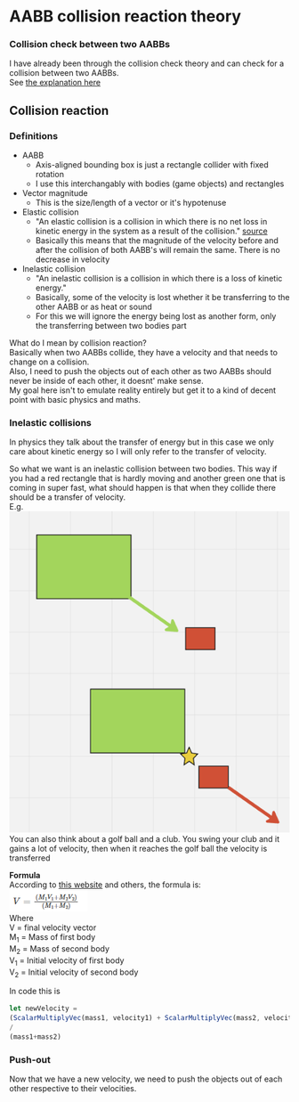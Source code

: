 # AABB collision reaction theory

### Collision check between two AABBs
I have already been through the collision check theory and can check for a collision between two AABBs.  
See [the explanation here](Collision%20check%20theory.md)

## Collision reaction
### Definitions
- AABB  
    - Axis-aligned bounding box is just a rectangle collider with fixed rotation
    - I use this interchangably with bodies (game objects) and rectangles
- Vector magnitude
    - This is the size/length of a vector or it's hypotenuse
- Elastic collision
    - "An elastic collision is a collision in which there is no net loss in kinetic energy in the system as a result of the collision." [source](https://www.khanacademy.org/science/physics/linear-momentum/elastic-and-inelastic-collisions/a/what-are-elastic-and-inelastic-collisions)
    - Basically this means that the magnitude of the velocity before and after the collision of both AABB's will remain the same. There is no decrease in velocity
- Inelastic collision
    - "An inelastic collision is a collision in which there is a loss of kinetic energy."
    - Basically, some of the velocity is lost whether it be transferring to the other AABB or as heat or sound
    - For this we will ignore the energy being lost as another form, only the transferring between two bodies part
    
What do I mean by collision reaction?  
Basically when two AABBs collide, they have a velocity and that needs to change on a collision.  
Also, I need to push the objects out of each other as two AABBs should never be inside of each other, it doesnt' make sense.  
My goal here isn't to emulate reality entirely but get it to a kind of decent point with basic physics and maths.

### Inelastic collisions
In physics they talk about the transfer of energy but in this case we only care about kinetic energy so I will only refer to the transfer of velocity.  

So what we want is an inelastic collision between two bodies. This way if you had a red rectangle that is hardly moving and another green one that is coming in super fast, what should happen is that when they collide there should be a transfer of velocity.  
E.g.     
![alt text](Basic%20inelastic%20collision.png)  
You can also think about a golf ball and a club. You swing your club and it gains a lot of velocity, then when it reaches the golf ball the velocity is transferred  

**Formula**  
According to [this website](https://byjus.com/physics/inelastic-collision/) and others, the formula is:  
![alt text](image.png)  
Where  
V = final velocity vector  
M<sub>1</sub> = Mass of first body  
M<sub>2</sub> = Mass of second body  
V<sub>1</sub> = Initial velocity of first body  
V<sub>2</sub> = Initial velocity of second body  

In code this is
``` Javascript
let newVelocity = 
(ScalarMultiplyVec(mass1, velocity1) + ScalarMultiplyVec(mass2, velocity2))
/
(mass1+mass2)
```

### Push-out
Now that we have a new velocity, we need to push the objects out of each other respective to their velocities.